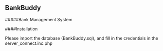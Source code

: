 ## BankBuddy
#####Bank Management System

####Installation

  Please import the database (BankBuddy.sql), and fill in the credentials in the server_connect.inc.php

